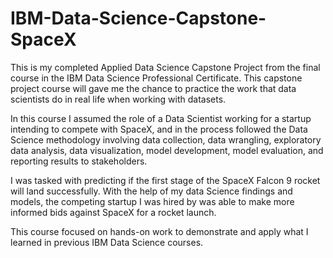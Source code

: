 # IBM-Data-Science-Capstone-SpaceX
This is my completed Applied Data Science Capstone Project from the final course in the IBM Data Science Professional Certificate. This capstone project course will gave me the chance to practice the work that data scientists do in real life when working with datasets.

In this course I assumed the role of a Data Scientist working for a startup intending to compete with SpaceX, and in the process followed the Data Science methodology involving data collection, data wrangling, exploratory data analysis, data visualization, model development, model evaluation, and reporting results to stakeholders.

I was tasked with predicting if the first stage of the SpaceX Falcon 9 rocket will land successfully. With the help of my data Science findings and models, the competing startup I was hired by was able to make more informed bids against SpaceX for a rocket launch.

This course focused on hands-on work to demonstrate and apply what I learned in previous IBM Data Science courses.
